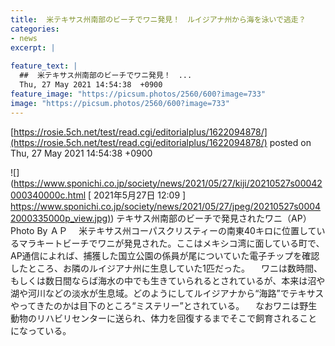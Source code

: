 ```yaml
---
title:  米テキサス州南部のビーチでワニ発見！　ルイジアナ州から海を泳いで逃走？  
categories:
- news
excerpt: |
  
feature_text: |
  ##  米テキサス州南部のビーチでワニ発見！　...
  Thu, 27 May 2021 14:54:38  +0900
feature_image: "https://picsum.photos/2560/600?image=733"
image: "https://picsum.photos/2560/600?image=733"
---
```


[https://rosie.5ch.net/test/read.cgi/editorialplus/1622094878/](https://rosie.5ch.net/test/read.cgi/editorialplus/1622094878/)
posted on Thu, 27 May 2021 14:54:38  +0900

<!--more-->

![](https://www.sponichi.co.jp/society/news/2021/05/27/kiji/20210527s00042000340000c.html [ 2021年5月27日 12:09 ] [https://www.sponichi.co.jp/society/news/2021/05/27/jpeg/20210527s00042000335000p_view.jpg)](https://www.sponichi.co.jp/society/news/2021/05/27/jpeg/20210527s00042000335000p_view.jpg)) テキサス州南部のビーチで発見されたワニ（AP） Photo By ＡＰ 　米テキサス州コーパスクリスティーの南東40キロに位置しているマラキートビーチでワニが発見された。ここはメキシコ湾に面している町で、AP通信によれば、捕獲した国立公園の係員が尾についていた電子チップを確認したところ、お隣のルイジアナ州に生息していた1匹だった。 　ワニは数時間、もしくは数日間ならば海水の中でも生きていられるとされているが、本来は沼や湖や河川などの淡水が生息域。どのようにしてルイジアナから“海路”でテキサスやってきたのかは目下のところ“ミステリー”とされている。 　なおワニは野生動物のリハビリセンターに送られ、体力を回復するまでそこで飼育されることになっている。
